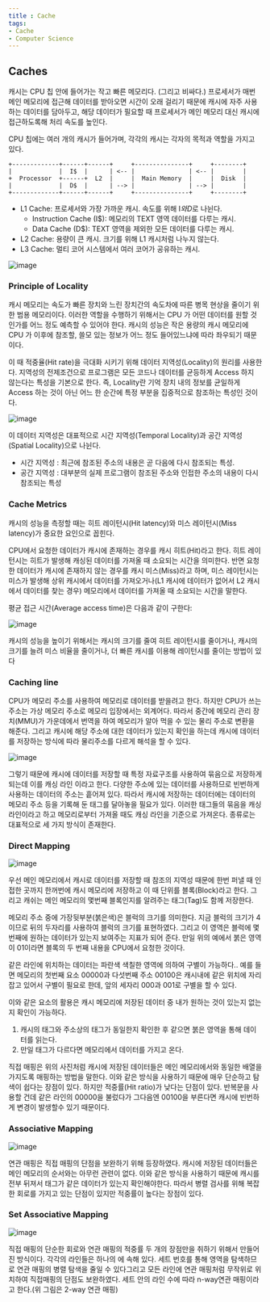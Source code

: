 ```yaml
---
title : Cache
tags:
- Cache
- Computer Science
--- 
```


## Caches

캐시는 CPU 칩 안에 들어가는 작고 빠른 메모리다. (그리고 비싸다.) 프로세서가 매번 메인 메모리에 접근해 데이터를 받아오면 시간이 오래 걸리기 때문에 캐시에 자주 사용하는 데이터를 담아두고, 해당 데이터가 필요할 때 프로세서가 메인 메모리 대신 캐시에 접근하도록해 처리 속도를 높인다.

CPU 칩에는 여러 개의 캐시가 들어가며, 각각의 캐시는 각자의 목적과 역할을 가지고 있다.

```
+-------------+------+------+     +---------------+     +--------+
|             |  I$  |      | <-- |               | <-- |        |
+  Processor  +------+  L2  |     |  Main Memory  |     |  Disk  |
|             |  D$  |      | --> |               | --> |        |
+-------------+------+------+     +---------------+     +--------+
```

* L1 Cache: 프로세서와 가장 가까운 캐시. 속도를 위해 I$와 D$로 나뉜다.
  * Instruction Cache (I$): 메모리의 TEXT 영역 데이터를 다루는 캐시.
  * Data Cache (D$): TEXT 영역을 제외한 모든 데이터를 다루는 캐시.
* L2 Cache: 용량이 큰 캐시. 크기를 위해 L1 캐시처럼 나누지 않는다.
* L3 Cache: 멀티 코어 시스템에서 여러 코어가 공유하는 캐시.

![image](https://user-images.githubusercontent.com/44635266/67973039-26813d80-fc53-11e9-9057-24dc8f9c58a5.png)

### Principle of Locality

캐시 메모리는 속도가 빠른 장치와 느린 장치간의 속도차에 따른 병목 현상을 줄이기 위한 범용 메모리이다. 이러한 역할을 수행하기 위해서는 CPU 가 어떤 데이터를 원할 것인가를 어느 정도 예측할 수 있어야 한다. 캐시의 성능은 작은 용량의 캐시 메모리에 CPU 가 이후에 참조할, 쓸모 있는 정보가 어느 정도 들어있느냐에 따라 좌우되기 때문이다.

이 때 적중율(Hit rate)을 극대화 시키기 위해 데이터 지역성(Locality)의 원리를 사용한다. 지역성의 전제조건으로 프로그램은 모든 코드나 데이터를 균등하게 Access 하지 않는다는 특성을 기본으로 한다. 즉, Locality란 기억 장치 내의 정보를 균일하게 Access 하는 것이 아닌 어느 한 순간에 특정 부분을 집중적으로 참조하는 특성인 것이다.

![image](https://user-images.githubusercontent.com/44635266/67973037-25501080-fc53-11e9-8119-538e43233ba1.png)

이 데이터 지역성은 대표적으로 시간 지역성(Temporal Locality)과 공간 지역성(Spatial Locality)으로 나뉜다.

* 시간 지역성 : 최근에 참조된 주소의 내용은 곧 다음에 다시 참조되는 특성.
* 공간 지역성 : 대부분의 실제 프로그램이 참조된 주소와 인접한 주소의 내용이 다시 참조되는 특성

### Cache Metrics

캐시의 성능을 측정할 때는 히트 레이턴시(Hit latency)와 미스 레이턴시(Miss latency)가 중요한 요인으로 꼽힌다.

CPU에서 요청한 데이터가 캐시에 존재하는 경우를 캐시 히트(Hit)라고 한다. 히트 레이턴시는 히트가 발생해 캐싱된 데이터를 가져올 때 소요되는 시간을 의미한다. 반면 요청한 데이터가 캐시에 존재하지 않는 경우를 캐시 미스(Miss)라고 하며, 미스 레이턴시는 미스가 발생해 상위 캐시에서 데이터를 가져오거나(L1 캐시에 데이터가 없어서 L2 캐시에서 데이터를 찾는 경우) 메모리에서 데이터를 가져올 때 소요되는 시간을 말한다.

평균 접근 시간(Average access time)은 다음과 같이 구한다:

![image](https://user-images.githubusercontent.com/44635266/67973044-284b0100-fc53-11e9-8d13-808cb3d4b015.png)

캐시의 성능을 높이기 위해서는 캐시의 크기를 줄여 히트 레이턴시를 줄이거나, 캐시의 크기를 늘려 미스 비율을 줄이거나, 더 빠른 캐시를 이용해 레이턴시를 줄이는 방법이 있다

### Caching line

CPU가 메모리 주소를 사용하여 메모리로 데이터를 받을려고 한다. 하지만 CPU가 쓰는 주소는 가상 메모리 주소로 메모리 입장에서는 외계어다. 따라서 중간에 메모리 관리 장치(MMU)가 가운데에서 번역을 하여 메모리가 알아 먹을 수 있는 물리 주소로 변환을 해준다. 그리고 캐시에 해당 주소에 대한 데이터가 있는지 확인을 하는데 캐시에 데이터를 저장하는 방식에 따라 물리주소를 다르게 해석을 할 수 있다. 

![image](https://user-images.githubusercontent.com/44635266/67989204-66591c80-fc75-11e9-92c1-eef98600a1e0.png)

그렇기 때문에 캐시에 데이터를 저장할 때 특정 자료구조를 사용하여 묶음으로 저장하게 되는데 이를 캐싱 라인 이라고 한다. 다양한 주소에 있는 데이터를 사용하므로 빈번하게 사용하는 데이터의 주소는 흩어져 있다. 따라서 캐시에 저장하는 데이터에는 데이터의 메모리 주소 등을 기록해 둔 태그를 달아놓을 필요가 있다. 이러한 태그들의 묶음을 캐싱 라인이라고 하고 메모리로부터 가져올 때도 캐싱 라인을 기준으로 가져온다. 종류로는 대표적으로 세 가지 방식이 존재한다.

### Direct Mapping

![image](https://user-images.githubusercontent.com/44635266/67989158-475a8a80-fc75-11e9-8854-9cdcef83ac08.png)

우선 메인 메모리에서 캐시로 데이터를 저장할 때 참조의 지역성 때문에 한번 퍼낼 때 인접한 곳까지 한꺼번에 캐시 메모리에 저장하고 이 때 단위를 블록(Block)라고 한다. 그리고 캐쉬는 메인 메모리의 몇번째 블록인지를 알려주는 태그(Tag)도 함께 저장한다. 

메모리 주소 중에 가장뒷부분(붉은색)은 블럭의 크기를 의미한다. 지금 블럭의 크기가 4이므로 뒤의 두자리를 사용하여 블럭의 크기를 표현하였다. 그리고 이 영역은 블럭에 몇 번째에 원하는 데이터가 있는지 보여주는 지표가 되어 준다. 만일 위의 예에서 붉은 영역이 01이라면 블록의 두 번째 내용을 CPU에서 요청한 것이다.

같은 라인에 위치하는 데이터는 파란색 색칠한 영역에 의하여 구별이 가능하다.. 예를 들면 메모리의 첫번째 요소 00000과 다섯번째 주소 00100은 캐시내에 같은 위치에 자리잡고 있어서 구별이 필요로 한데, 앞의 세자리 000과 001로 구별을 할 수 있다. 

이와 같은 요소의 활용은 캐시 메모리에 저장된 데이터 중 내가 원하는 것이 있는지 없는지 확인이 가능하다. 
1. 캐시의 태그와 주소상의 태그가 동일한지 확인한 후 같으면 붉은 영역을 통해 데이터를 읽는다.
2. 만일 태그가 다르다면 메모리에서 데이터를 가지고 온다.

직접 매핑은 위의 사진처럼 캐시에 저장된 데이터들은 메인 메모리에서와 동일한 배열을 가지도록 매핑하는 방법을 말한다. 이와 같은 방식을 사용하기 때문에 매우 단순하고 탐색이 쉽다는 장점이 있다. 하지만 적중률(Hit ratio)가 낮다는 단점이 있다. 반복문을 사용할 건데 같은 라인의 00000을 불렀다가 그다음엔 00100을 부른다면 캐시에 빈번하게 변경이 발생할수 있기 때문이다.

### Associative Mapping

![image](https://user-images.githubusercontent.com/44635266/67989160-488bb780-fc75-11e9-975c-2c19e43fb80a.png)

연관 매핑은 직접 매핑의 단점을 보완하기 위해 등장하였다. 캐시에 저장된 데이터들은 메인 메모리의 순서와는 아무런 관련이 없다. 이와 같은 방식을 사용하기 때문에 캐시를 전부 뒤져서 태그가 같은 데이터가 있는지 확인해야한다. 따라서 병렬 검사를 위해 복잡한 회로를 가지고 있는 단점이 있지만 적중률이 높다는 장점이 있다. 

### Set Associative Mapping

![image](https://user-images.githubusercontent.com/44635266/67989163-49244e00-fc75-11e9-99fa-4b09e5f3276f.png)

직접 매핑의 단순한 회로와 연관 매핑의 적중률 두 개의 장점만을 취하기 위해서 만들어진 방식이다.
각각의 라인들은 하나의 에 속해 있다. 세트 번호를 통해 영역을 탐색하므로 연관 매핑의 병렬 탐색을 줄일 수 있다그리고 모든 라인에 연관 매핑처럼 무작위로 위치하여 직접매핑의 단점도 보완하였다. 세트 안의 라인 수에 따라 n-way연관 매핑이라고 한다.(위 그림은 2-way 연관 매핑)


